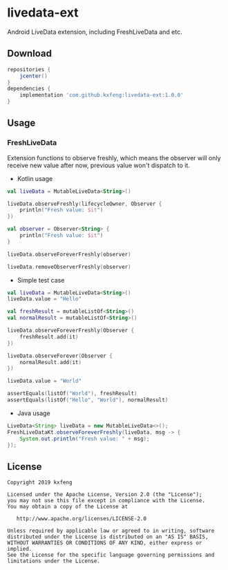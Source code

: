 # livedata-ext
Android LiveData extension, including FreshLiveData and etc.

## Download

```groovy
repositories {
    jcenter()
}
dependencies {
    implementation 'com.github.kxfeng:livedata-ext:1.0.0'
}
```

## Usage

### FreshLiveData
Extension functions to observe freshly, which means the observer will only receive new value after now, previous value won't dispatch to it.

- Kotlin usage
```kotlin
val liveData = MutableLiveData<String>()

liveData.observeFreshly(lifecycleOwner, Observer {
    println("Fresh value: $it")
})

val observer = Observer<String> {
    println("Fresh value: $it")
}

liveData.observeForeverFreshly(observer)

liveData.removeObserverFreshly(observer)
```

- Simple test case
```kotlin
val liveData = MutableLiveData<String>()
liveData.value = "Hello"

val freshResult = mutableListOf<String>()
val normalResult = mutableListOf<String>()

liveData.observeForeverFreshly(Observer {
    freshResult.add(it)
})

liveData.observeForever(Observer {
    normalResult.add(it)
})

liveData.value = "World"

assertEquals(listOf("World"), freshResult)
assertEquals(listOf("Hello", "World"), normalResult)
```

- Java usage
```java
LiveData<String> liveData = new MutableLiveData<>();
FreshLiveDataKt.observeForeverFreshly(liveData, msg -> {
    System.out.println("Fresh value: " + msg);
});
```

## License

    Copyright 2019 kxfeng

    Licensed under the Apache License, Version 2.0 (the "License");
    you may not use this file except in compliance with the License.
    You may obtain a copy of the License at

       http://www.apache.org/licenses/LICENSE-2.0

    Unless required by applicable law or agreed to in writing, software
    distributed under the License is distributed on an "AS IS" BASIS,
    WITHOUT WARRANTIES OR CONDITIONS OF ANY KIND, either express or implied.
    See the License for the specific language governing permissions and
    limitations under the License.
